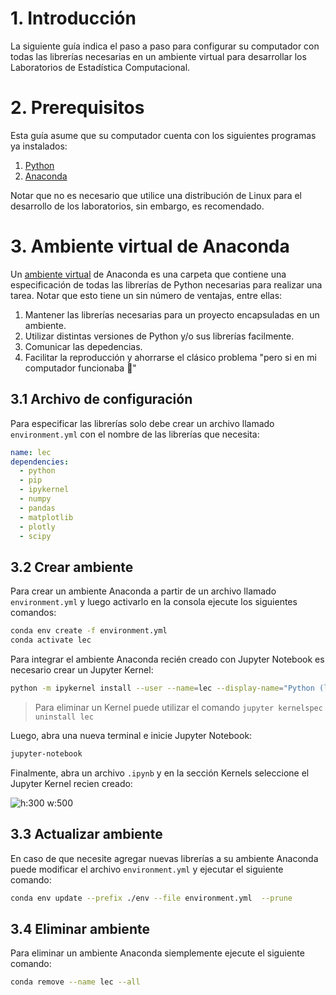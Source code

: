 # 1. Introducción

La siguiente guía indica el paso a paso para configurar su computador con todas las librerías necesarias en un ambiente virtual para desarrollar los Laboratorios de Estadística Computacional.

# 2. Prerequisitos

Esta guía asume que su computador cuenta con los siguientes programas ya instalados:

1. [Python](https://www.python.org/downloads/)
2. [Anaconda](https://docs.anaconda.com/anaconda/install/index.html)

Notar que no es necesario que utilice una distribución de Linux para el desarrollo de los laboratorios, sin embargo, es recomendado.

# 3. Ambiente virtual de Anaconda

Un [ambiente virtual](https://docs.conda.io/projects/conda/en/latest/user-guide/tasks/manage-environments.html#creating-an-environment-from-an-environment-yml-file) de Anaconda es una carpeta que contiene una especificación de todas las librerías de Python necesarias para realizar una tarea. Notar que esto tiene un sin número de ventajas, entre ellas:

1. Mantener las librerías necesarias para un proyecto encapsuladas en un ambiente.
2. Utilizar distintas versiones de Python y/o sus librerías facilmente.
3. Comunicar las depedencias.
4. Facilitar la reproducción y ahorrarse el clásico problema "pero si en mi computador funcionaba :thinking:"

## 3.1 Archivo de configuración

Para especificar las librerías solo debe crear un archivo llamado ``environment.yml`` con el nombre de las librerías que necesita:

```yml
name: lec
dependencies:
  - python
  - pip
  - ipykernel
  - numpy
  - pandas
  - matplotlib
  - plotly
  - scipy
```

## 3.2 Crear ambiente

Para crear un ambiente Anaconda a partir de un archivo llamado ``environment.yml`` y luego activarlo en la consola ejecute los siguientes comandos:

```bash
conda env create -f environment.yml
conda activate lec
```

Para integrar el ambiente Anaconda recién creado con Jupyter Notebook es necesario crear un Jupyter Kernel:

```bash
python -m ipykernel install --user --name=lec --display-name="Python (lec)"
```

> Para eliminar un Kernel puede utilizar el comando ``jupyter kernelspec uninstall lec``

Luego, abra una nueva terminal e inicie Jupyter Notebook:

```bash
jupyter-notebook
```

Finalmente, abra un archivo ``.ipynb`` y en la sección Kernels seleccione el Jupyter Kernel recien creado:

![h:300 w:500](./images/jupyter.png)


## 3.3 Actualizar ambiente

En caso de que necesite agregar nuevas librerías a su ambiente Anaconda puede modificar el archivo ``environment.yml`` y ejecutar el siguiente comando:

```bash
conda env update --prefix ./env --file environment.yml  --prune
```

## 3.4 Eliminar ambiente

Para eliminar un ambiente Anaconda siemplemente ejecute el siguiente comando:

```bash
conda remove --name lec --all
```
